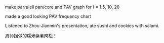 make parralell pan/core and PAV graph for I = 1.5, 10, 20

made a good looking PAV frequency chart

Listened to Zhou-Jianmin's presentation, ate sushi and cookies with salami.

周师姐做的糯米紫薯肉松！